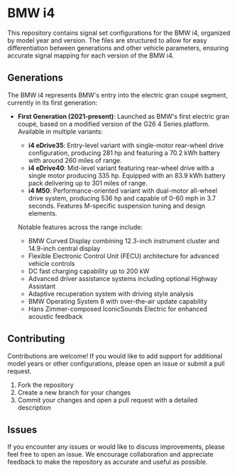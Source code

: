 # BMW i4

This repository contains signal set configurations for the BMW i4, organized by model year and version. The files are structured to allow for easy differentiation between generations and other vehicle parameters, ensuring accurate signal mapping for each version of the BMW i4.

## Generations

The BMW i4 represents BMW's entry into the electric gran coupé segment, currently in its first generation:

- **First Generation (2021-present)**: Launched as BMW's first electric gran coupé, based on a modified version of the G26 4 Series platform. Available in multiple variants:
  - **i4 eDrive35**: Entry-level variant with single-motor rear-wheel drive configuration, producing 281 hp and featuring a 70.2 kWh battery with around 260 miles of range.
  - **i4 eDrive40**: Mid-level variant featuring rear-wheel drive with a single motor producing 335 hp. Equipped with an 83.9 kWh battery pack delivering up to 301 miles of range.
  - **i4 M50**: Performance-oriented variant with dual-motor all-wheel drive system, producing 536 hp and capable of 0-60 mph in 3.7 seconds. Features M-specific suspension tuning and design elements.

  Notable features across the range include:
  - BMW Curved Display combining 12.3-inch instrument cluster and 14.9-inch central display
  - Flexible Electronic Control Unit (FECU) architecture for advanced vehicle controls
  - DC fast charging capability up to 200 kW
  - Advanced driver assistance systems including optional Highway Assistant
  - Adaptive recuperation system with driving style analysis
  - BMW Operating System 8 with over-the-air update capability
  - Hans Zimmer-composed IconicSounds Electric for enhanced acoustic feedback

## Contributing

Contributions are welcome! If you would like to add support for additional model years or other configurations, please open an issue or submit a pull request.

1. Fork the repository
2. Create a new branch for your changes
3. Commit your changes and open a pull request with a detailed description

## Issues

If you encounter any issues or would like to discuss improvements, please feel free to open an issue. We encourage collaboration and appreciate feedback to make the repository as accurate and useful as possible.
